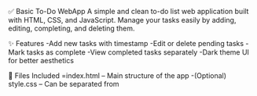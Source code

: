 ✅ Basic To-Do WebApp
A simple and clean to-do list web application built with HTML, CSS, and JavaScript. Manage your tasks easily by adding, editing, completing, and deleting them.

✨ Features
-Add new tasks with timestamp
-Edit or delete pending tasks
-Mark tasks as complete
-View completed tasks separately
-Dark theme UI for better aesthetics

📁 Files Included
=index.html – Main structure of the app
-(Optional) style.css – Can be separated from <style> in HTML
-All logic is written in a <script> tag inside the HTML

🚀 How to Use
1.Clone this repository:
git clone https://github.com/your-username/todo-webapp.git
2.Open index.html in your browser:
start index.html 
open index.html   

💡 Preview
(You can upload a screenshot or deploy it via GitHub Pages for live preview)

🛠️ Tech Used
-HTML5
-CSS3
-JavaScript (Vanilla)

🙌 Author
Made with 💚 by V. Kamali
